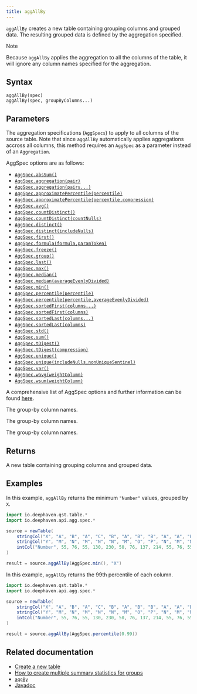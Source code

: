```yaml
---
title: aggAllBy
---
```


`aggAllBy` creates a new table containing grouping columns and grouped data. The resulting grouped data is defined by the aggregation specified.

> [!NOTE]
> Because `aggAllBy` applies the aggregation to all the columns of the table, it will ignore any column names specified for the aggregation.

## Syntax

```
aggAllBy(spec)
aggAllBy(spec, groupByColumns...)
```

## Parameters

<ParamTable>
<Param name="spec" type="AggSpec">

The aggregation specifications (`AggSpecs`) to apply to all columns of the source table.
Note that since `aggAllBy` automatically applies aggregations accross all columns, this method requires an `AggSpec` as a parameter instead of an `Aggregation`.

AggSpec options are as follows:

- [`AggSpec.absSum()`](https://deephaven.io/core/javadoc/io/deephaven/api/agg/spec/AggSpec.html#absSum())
- [`AggSpec.aggregation(pair)`](https://deephaven.io/core/javadoc/io/deephaven/api/agg/spec/AggSpec.html#aggregation(io.deephaven.api.Pair))
- [`AggSpec.aggregation(pairs...)`](https://deephaven.io/core/javadoc/io/deephaven/api/agg/spec/AggSpec.html#aggregation(io.deephaven.api.Pair...))
- [`AggSpec.approximatePercentile(percentile)`](https://deephaven.io/core/javadoc/io/deephaven/api/agg/spec/AggSpec.html#approximatePercentile(double))
- [`AggSpec.approximatePercentile(percentile,compression)`](/core/javadoc/io/deephaven/api/agg/spec/AggSpecApproximatePercentile.html)
- [`AggSpec.avg()`](https://deephaven.io/core/javadoc/io/deephaven/api/agg/spec/AggSpec.html#avg())
- [`AggSpec.countDistinct()`](https://deephaven.io/core/javadoc/io/deephaven/api/agg/spec/AggSpec.html#countDistinct())
- [`AggSpec.countDistinct(countNulls)`](https://deephaven.io/core/javadoc/io/deephaven/api/agg/spec/AggSpec.html#countDistinct(boolean))
- [`AggSpec.distinct()`](https://deephaven.io/core/javadoc/io/deephaven/api/agg/spec/AggSpec.html#distinct())
- [`AggSpec.distinct(includeNulls)`](https://deephaven.io/core/javadoc/io/deephaven/api/agg/spec/AggSpec.html#distinct(boolean))
- [`AggSpec.first()`](https://deephaven.io/core/javadoc/io/deephaven/api/agg/spec/AggSpec.html#first())
- [`AggSpec.formula(formula,paramToken)`](https://deephaven.io/core/javadoc/io/deephaven/api/agg/spec/AggSpec.html#formula(java.lang.String,java.lang.String))
- [`AggSpec.freeze()`](https://deephaven.io/core/javadoc/io/deephaven/api/agg/spec/AggSpec.html#freeze())
- [`AggSpec.group()`](https://deephaven.io/core/javadoc/io/deephaven/api/agg/spec/AggSpec.html#group())
- [`AggSpec.last()`](https://deephaven.io/core/javadoc/io/deephaven/api/agg/spec/AggSpec.html#last())
- [`AggSpec.max()`](https://deephaven.io/core/javadoc/io/deephaven/api/agg/spec/AggSpec.html#max())
- [`AggSpec.median()`](https://deephaven.io/core/javadoc/io/deephaven/api/agg/spec/AggSpec.html#median())
- [`AggSpec.median(averageEvenlyDivided)`](https://deephaven.io/core/javadoc/io/deephaven/api/agg/spec/AggSpec.html#median(boolean))
- [`AggSpec.min()`](https://deephaven.io/core/javadoc/io/deephaven/api/agg/spec/AggSpec.html#min())
- [`AggSpec.percentile(percentile)`](https://deephaven.io/core/javadoc/io/deephaven/api/agg/spec/AggSpec.html#percentile(double))
- [`AggSpec.percentile(percentile,averageEvenlyDivided)`](https://deephaven.io/core/javadoc/io/deephaven/api/agg/spec/AggSpec.html#percentile(double,boolean))
- [`AggSpec.sortedFirst(columns...)`](https://deephaven.io/core/javadoc/io/deephaven/api/agg/spec/AggSpec.html#sortedFirst(java.lang.String...))
- [`AggSpec.sortedFirst(columns)`](https://deephaven.io/core/javadoc/io/deephaven/api/agg/spec/AggSpec.html#sortedFirst(java.util.Collection))
- [`AggSpec.sortedLast(columns...)`](https://deephaven.io/core/javadoc/io/deephaven/api/agg/spec/AggSpec.html#sortedLast(java.lang.String...))
- [`AggSpec.sortedLast(columns)`](https://deephaven.io/core/javadoc/io/deephaven/api/agg/spec/AggSpec.html#sortedLast(java.util.Collection))
- [`AggSpec.std()`](https://deephaven.io/core/javadoc/io/deephaven/api/agg/spec/AggSpec.html#std())
- [`AggSpec.sum()`](https://deephaven.io/core/javadoc/io/deephaven/api/agg/spec/AggSpec.html#sum())
- [`AggSpec.tDigest()`](https://deephaven.io/core/javadoc/io/deephaven/api/agg/spec/AggSpec.html#tDigest())
- [`AggSpec.tDigest(compression)`](https://deephaven.io/core/javadoc/io/deephaven/api/agg/spec/AggSpec.html#tDigest(double))
- [`AggSpec.unique()`](https://deephaven.io/core/javadoc/io/deephaven/api/agg/spec/AggSpec.html#unique())
- [`AggSpec.unique(includeNulls,nonUniqueSentinel)`](https://deephaven.io/core/javadoc/io/deephaven/api/agg/spec/AggSpec.html#unique(boolean,java.lang.Object))
- [`AggSpec.var()`](https://deephaven.io/core/javadoc/io/deephaven/api/agg/spec/AggSpec.html#var())
- [`AggSpec.wavg(weightColumn)`](https://deephaven.io/core/javadoc/io/deephaven/api/agg/spec/AggSpec.html#wavg(java.lang.String))
- [`AggSpec.wsum(weightColumn)`](https://deephaven.io/core/javadoc/io/deephaven/api/agg/spec/AggSpec.html#wsum(java.lang.String))

A comprehensive list of AggSpec options and further information can be found [here](/core/javadoc/io/deephaven/api/agg/spec/AggSpec.html).

</Param>
<Param name="groupByColumns" type="String...">

The group-by column names.

</Param>
<Param name="groupByColumns" type="ColumnName...">

The group-by column names.

</Param>
<Param name="groupByColumns" type="Collection<String>">

The group-by column names.

</Param>
</ParamTable>

## Returns

A new table containing grouping columns and grouped data.

## Examples

In this example, `aggAllBy` returns the minimum `"Number"` values, grouped by `X`.

```groovy order=source,result
import io.deephaven.qst.table.*
import io.deephaven.api.agg.spec.*

source = newTable(
    stringCol("X", "A", "B", "A", "C", "B", "A", "B", "B", "A", "A", "B", "A", "C", "B", "A", "B", "B", "C"),
    stringCol("Y", "M", "N", "M", "N", "N", "M", "O", "P", "N", "M", "N", "M", "N", "N", "M", "O", "P", "N"),
    intCol("Number", 55, 76, 55, 130, 230, 50, 76, 137, 214, 55, 76, 55, 130, 230, 50, 76, 137, 214),
)

result = source.aggAllBy(AggSpec.min(), "X")
```

In this example, `aggAllBy` returns the 99th percentile of each column.

```groovy order=source,result
import io.deephaven.qst.table.*
import io.deephaven.api.agg.spec.*

source = newTable(
    stringCol("X", "A", "B", "A", "C", "B", "A", "B", "B", "A", "A", "B", "A", "C", "B", "A", "B", "B", "C"),
    stringCol("Y", "M", "N", "M", "N", "N", "M", "O", "P", "N", "M", "N", "M", "N", "N", "M", "O", "P", "N"),
    intCol("Number", 55, 76, 55, 130, 230, 50, 76, 137, 214, 55, 76, 55, 130, 230, 50, 76, 137, 214),
)

result = source.aggAllBy(AggSpec.percentile(0.99))
```

## Related documentation

- [Create a new table](../../../how-to-guides/new-and-empty-table.md#newtable)
- [How to create multiple summary statistics for groups](../../../how-to-guides/combined-aggregations.md)
- [`aggBy`](./aggBy.md)
- [Javadoc](https://deephaven.io/core/javadoc/io/deephaven/qst/table/TableBase.html#aggAllBy(io.deephaven.api.agg.spec.AggSpec,io.deephaven.api.ColumnName...))
